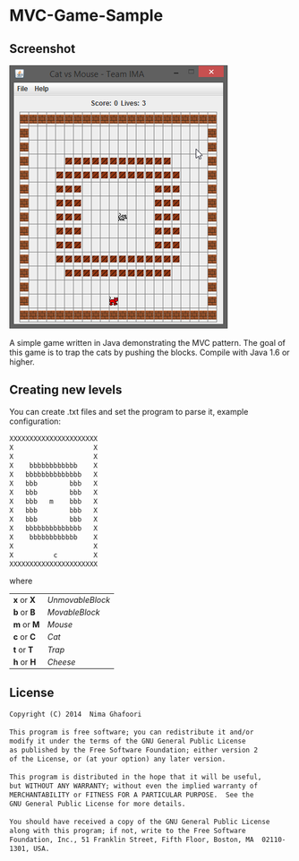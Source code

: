 MVC-Game-Sample
===============

Screenshot
----------
![Screenshot](/screenshot.png)

A simple game written in Java demonstrating the MVC pattern. The goal of this game is to trap the cats by pushing the blocks. Compile with Java 1.6 or higher.

Creating new levels
-------------------
You can create .txt files and set the program to parse it, example configuration:

    XXXXXXXXXXXXXXXXXXXXXX
    X                    X
    X                    X
    X    bbbbbbbbbbbb    X
    X   bbbbbbbbbbbbbb   X
    X   bbb        bbb   X
    X   bbb        bbb   X
    X   bbb   m    bbb   X
    X   bbb        bbb   X
    X   bbb        bbb   X
    X   bbbbbbbbbbbbbb   X
    X    bbbbbbbbbbbb    X
    X                    X
    X          c         X
    XXXXXXXXXXXXXXXXXXXXXX

where

<table>
  <tr> 
    <td><b>x</b> or <b>X</b></td>
    <td><i>UnmovableBlock</i></td>
  </tr>
  <tr>
    <td><b>b</b> or <b>B</b></td>
    <td><i>MovableBlock</i></td>
  </tr>
    <td><b>m</b> or <b>M</b></td>
    <td><i>Mouse</i></td>
  <tr>
    <td><b>c</b> or <b>C</b></td>
    <td><i>Cat</i></td>
  </tr>
  <tr>
    <td><b>t</b> or <b>T</b></td>
    <td><i>Trap</i></td>
  </tr>
  <tr>
    <td><b>h</b> or <b>H</b></td>
    <td><i>Cheese</i></td>
  </tr>
  
</table>

License
--------
    Copyright (C) 2014  Nima Ghafoori
    
    This program is free software; you can redistribute it and/or
    modify it under the terms of the GNU General Public License
    as published by the Free Software Foundation; either version 2
    of the License, or (at your option) any later version.
    
    This program is distributed in the hope that it will be useful,
    but WITHOUT ANY WARRANTY; without even the implied warranty of
    MERCHANTABILITY or FITNESS FOR A PARTICULAR PURPOSE.  See the
    GNU General Public License for more details.
    
    You should have received a copy of the GNU General Public License
    along with this program; if not, write to the Free Software
    Foundation, Inc., 51 Franklin Street, Fifth Floor, Boston, MA  02110-1301, USA.
